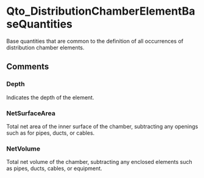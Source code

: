 # Qto_DistributionChamberElementBaseQuantities

Base quantities that are common to the definition of all occurrences of distribution chamber elements.<!-- end of definition -->


## Comments

### Depth

Indicates the depth of the element.

### NetSurfaceArea

Total net area of the inner surface of the chamber, subtracting any openings such as for pipes, ducts, or cables.

### NetVolume

Total net volume of the chamber, subtracting any enclosed elements such as pipes, ducts, cables, or equipment.

